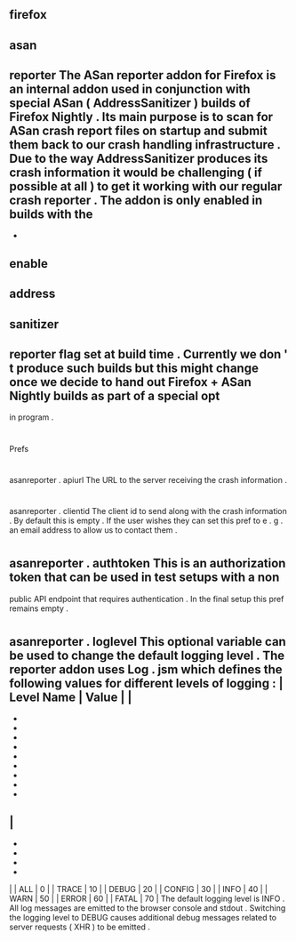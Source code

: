 #
firefox
-
asan
-
reporter
The
ASan
reporter
addon
for
Firefox
is
an
internal
addon
used
in
conjunction
with
special
ASan
(
AddressSanitizer
)
builds
of
Firefox
Nightly
.
Its
main
purpose
is
to
scan
for
ASan
crash
report
files
on
startup
and
submit
them
back
to
our
crash
handling
infrastructure
.
Due
to
the
way
AddressSanitizer
produces
its
crash
information
it
would
be
challenging
(
if
possible
at
all
)
to
get
it
working
with
our
regular
crash
reporter
.
The
addon
is
only
enabled
in
builds
with
the
-
-
enable
-
address
-
sanitizer
-
reporter
flag
set
at
build
time
.
Currently
we
don
'
t
produce
such
builds
but
this
might
change
once
we
decide
to
hand
out
Firefox
+
ASan
Nightly
builds
as
part
of
a
special
opt
-
in
program
.
#
#
Prefs
#
#
#
asanreporter
.
apiurl
The
URL
to
the
server
receiving
the
crash
information
.
#
#
#
asanreporter
.
clientid
The
client
id
to
send
along
with
the
crash
information
.
By
default
this
is
empty
.
If
the
user
wishes
they
can
set
this
pref
to
e
.
g
.
an
email
address
to
allow
us
to
contact
them
.
#
#
#
asanreporter
.
authtoken
This
is
an
authorization
token
that
can
be
used
in
test
setups
with
a
non
-
public
API
endpoint
that
requires
authentication
.
In
the
final
setup
this
pref
remains
empty
.
#
#
#
asanreporter
.
loglevel
This
optional
variable
can
be
used
to
change
the
default
logging
level
.
The
reporter
addon
uses
Log
.
jsm
which
defines
the
following
values
for
different
levels
of
logging
:
|
Level
Name
|
Value
|
|
-
-
-
-
-
-
-
-
-
-
|
-
-
-
-
-
|
|
ALL
|
0
|
|
TRACE
|
10
|
|
DEBUG
|
20
|
|
CONFIG
|
30
|
|
INFO
|
40
|
|
WARN
|
50
|
|
ERROR
|
60
|
|
FATAL
|
70
|
The
default
logging
level
is
INFO
.
All
log
messages
are
emitted
to
the
browser
console
and
stdout
.
Switching
the
logging
level
to
DEBUG
causes
additional
debug
messages
related
to
server
requests
(
XHR
)
to
be
emitted
.
